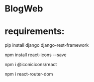 # BlogWeb

# requirements:
pip install django django-rest-framework

npm install react-icons --save

npm i @iconicicons/react

npm i react-router-dom